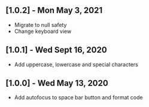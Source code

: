 ## [1.0.2] - Mon May 3, 2021

* Migrate to null safety
* Change keyboard view

## [1.0.1] - Wed Sept 16, 2020

* Add uppercase, lowercase and special characters


## [1.0.0] - Wed May 13, 2020

* Add autofocus to space bar button and format code 

